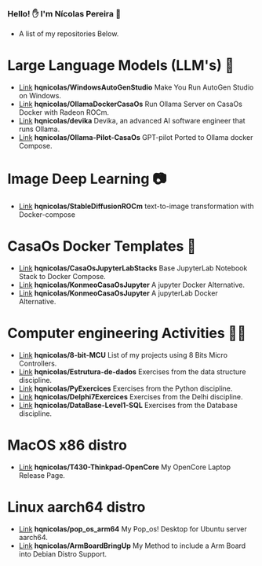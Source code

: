 ### Hello! ✋ I'm Nícolas Pereira 🍶

- A list of my repositories Below.
# Large Language Models (LLM's) 💬
- [Link](https://github.com/hqnicolas/WindowsAutoGenStudio) **hqnicolas/WindowsAutoGenStudio** Make You Run AutoGen Studio on Windows.
- [Link](https://github.com/hqnicolas/OllamaDockerCasaOs) **hqnicolas/OllamaDockerCasaOs** Run Ollama Server on CasaOs Docker with Radeon ROCm.
- [Link](https://github.com/hqnicolas/devika) **hqnicolas/devika** Devika, an advanced AI software engineer that runs Ollama.
- [Link](https://github.com/hqnicolas/Ollama-Pilot-CasaOs/tree/main) **hqnicolas/Ollama-Pilot-CasaOs** GPT-pilot Ported to Ollama docker Compose.

# Image Deep Learning 📷
- [Link](https://github.com/hqnicolas/StableDiffusionROCm) **hqnicolas/StableDiffusionROCm** text-to-image transformation with Docker-compose

# CasaOs Docker Templates 🐳
- [Link](https://github.com/hqnicolas/CasaOsJupyterLabStacks) **hqnicolas/CasaOsJupyterLabStacks** Base JupyterLab Notebook Stack to Docker Compose.
- [Link](https://github.com/hqnicolas/KonmeoCasaOsJupyter) **hqnicolas/KonmeoCasaOsJupyter** A jupyter Docker Alternative.
- [Link](https://github.com/hqnicolas/KonmeoCasaOsJupyterLab) **hqnicolas/KonmeoCasaOsJupyter** A jupyterLab Docker Alternative.

# Computer engineering Activities 🏋️‍♂️
- [Link](https://github.com/hqnicolas/8-bit-MCU) **hqnicolas/8-bit-MCU** List of my projects using 8 Bits Micro Controllers.
- [Link](https://github.com/hqnicolas/Estrutura-de-dados)  **hqnicolas/Estrutura-de-dados** Exercises from the data structure discipline.
- [Link](https://github.com/hqnicolas/PyExercices) **hqnicolas/PyExercices** Exercises from the Python discipline.
- [Link](https://github.com/hqnicolas/Delphi7Exercices) **hqnicolas/Delphi7Exercices** Exercises from the Delhi discipline.
- [Link](https://github.com/hqnicolas/DataBase-Level1-SQL) **hqnicolas/DataBase-Level1-SQL** Exercises from the Database discipline.

# MacOS x86 distro  
- [Link](https://github.com/hqnicolas/T430-Thinkpad-OpenCore) **hqnicolas/T430-Thinkpad-OpenCore** My OpenCore Laptop Release Page.

# Linux aarch64 distro
- [Link](https://github.com/hqnicolas/pop_os_arm64/tree/main) **hqnicolas/pop_os_arm64** My Pop_os! Desktop for Ubuntu server aarch64.
- [Link](https://github.com/hqnicolas/ArmBoardBringUp) **hqnicolas/ArmBoardBringUp** My Method to include a Arm Board into Debian Distro Support.
